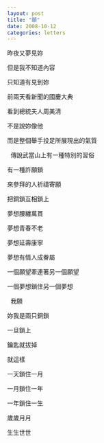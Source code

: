 ```yaml
---
layout: post
title: "願"
date: 2008-10-12
categories: letters
---
```




昨夜又夢見妳


但是我不知道內容


只知道有見到妳


前兩天看新聞的國慶大典


看到總統夫人周美清


不是說妳像他


而是整個舉手投足所展現出的氣質


 
傳說武當山上有一種特別的習俗


有一種許願鎖


來參拜的人祈禱寄願


把銅鎖互相鎖上


夢想腰纏萬貫


夢想青春不老


夢想延壽康寧


夢想有情人成眷屬


一個願望牽連著另一個願望


一個夢想鎖住另一個夢想


 
我願


妳我是兩只銅鎖


一旦鎖上


鑰匙就拔掉


就這樣


一天鎖住一月


一月鎖住一年


一年鎖住一生


歲歲月月


生生世世
